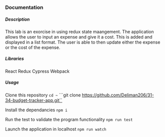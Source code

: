 ### Documentation
##### Description
This lab is an exorcise in using redux state maangement. The application allows the user to input an expense and give it a cost. This is added and displayed in a list format. The user is able to then update either the expense or the cost of the expense.

##### Libraries
React
Redux
Cypress
Webpack

##### Usage
Clone this repository
```cd ~```
```git clone https://github.com/Deliman206/31-34-budget-tracker-app.git``

Install the dependancies
```npm i```

Run the test to validate the program functionality
```npm run test```

Launch the application in localhost
```npm run watch```


